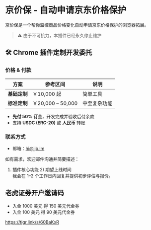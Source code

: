 # 京价保 - 自动申请京东价格保护

京价保是一个帮你监控商品价格变化自动申请京东价格保护的浏览器拓展。

> ⚠️ 由于不可抗力，本插件已经永久停止维护


## 🛠️ Chrome 插件定制开发委托


### 价格 & 付款
| 方案 | 参考区间 | 说明 |
| --- | --- | --- |
| **基础定制** | ￥10,000 起 | 简单工具 |
| **标准定制** | ￥20,000 – 50,000 | 中至复杂功能 |

- **先付 50% 订金**，开发完成并验收后付余款  
- 支持 **USDC (ERC-20)** 或 **人民币** 转账  

### 联系方式
- 邮箱：<hi@jjb.im>

如有需求，欢迎邮件沟通并简要描述：  
1) 插件核心功能 2) 期望上线时间  
我会在 1–2 个工作日内回复并提供初步评估与报价。


## 老虎证券开户邀请码 

- 入金 1000 美元 得 150 美元代金券
- 入金 100  美元 得 90  美元代金券

https://tigr.link/s/60BaKxR
